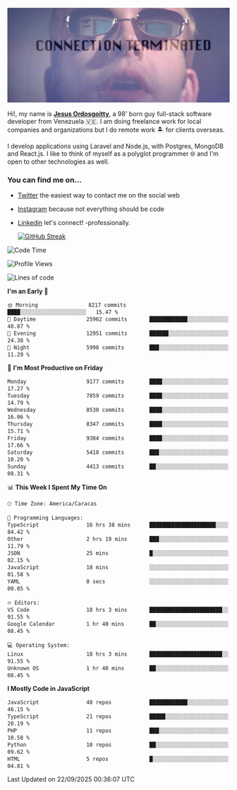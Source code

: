 ![hackers movie reference](./disconnected.jpg)

Hi!, my name is [**Jesus Ordosgoitty**](https://jodaz.dev), a 98' born guy full-stack software developer from Venezuela 🇻🇪. I am doing freelance work for local companies and organizations but I do remote work 🏝️ for clients overseas. 

I develop applications using Laravel and Node.js, with Postgres, MongoDB and React.js. I like to think of myself as a polyglot programmer 🌐 and I'm open to other technologies as well.

### You can find me on...

- [Twitter](https://twitter.com/jodaz_) the easiest way to contact me on the social web
- [Instagram](https://instagram.com/jodaz_) because not everything should be code
- [Linkedin](https://linkedin.com/in/jodaz) let's connect! -professionally.


    [![GitHub Streak](https://streak-stats.demolab.com?user=jodaz&theme=tokyonight)](https://git.io/streak-stats)

<!--START_SECTION:waka-->
![Code Time](http://img.shields.io/badge/Code%20Time-11%2C370%20hrs%2033%20mins-blue)

![Profile Views](http://img.shields.io/badge/Profile%20Views-0-blue)

![Lines of code](https://img.shields.io/badge/From%20Hello%20World%20I%27ve%20Written-84.0%20million%20lines%20of%20code-blue)

**I'm an Early 🐤** 

```text
🌞 Morning                8217 commits        ████░░░░░░░░░░░░░░░░░░░░░   15.47 % 
🌆 Daytime                25962 commits       ████████████░░░░░░░░░░░░░   48.87 % 
🌃 Evening                12951 commits       ██████░░░░░░░░░░░░░░░░░░░   24.38 % 
🌙 Night                  5998 commits        ███░░░░░░░░░░░░░░░░░░░░░░   11.29 % 
```
📅 **I'm Most Productive on Friday** 

```text
Monday                   9177 commits        ████░░░░░░░░░░░░░░░░░░░░░   17.27 % 
Tuesday                  7859 commits        ████░░░░░░░░░░░░░░░░░░░░░   14.79 % 
Wednesday                8530 commits        ████░░░░░░░░░░░░░░░░░░░░░   16.06 % 
Thursday                 8347 commits        ████░░░░░░░░░░░░░░░░░░░░░   15.71 % 
Friday                   9384 commits        ████░░░░░░░░░░░░░░░░░░░░░   17.66 % 
Saturday                 5418 commits        ███░░░░░░░░░░░░░░░░░░░░░░   10.20 % 
Sunday                   4413 commits        ██░░░░░░░░░░░░░░░░░░░░░░░   08.31 % 
```


📊 **This Week I Spent My Time On** 

```text
🕑︎ Time Zone: America/Caracas

💬 Programming Languages: 
TypeScript               16 hrs 38 mins      █████████████████████░░░░   84.42 % 
Other                    2 hrs 19 mins       ███░░░░░░░░░░░░░░░░░░░░░░   11.79 % 
JSON                     25 mins             █░░░░░░░░░░░░░░░░░░░░░░░░   02.15 % 
JavaScript               18 mins             ░░░░░░░░░░░░░░░░░░░░░░░░░   01.58 % 
YAML                     0 secs              ░░░░░░░░░░░░░░░░░░░░░░░░░   00.05 % 

🔥 Editors: 
VS Code                  18 hrs 3 mins       ███████████████████████░░   91.55 % 
Google Calendar          1 hr 40 mins        ██░░░░░░░░░░░░░░░░░░░░░░░   08.45 % 

💻 Operating System: 
Linux                    18 hrs 3 mins       ███████████████████████░░   91.55 % 
Unknown OS               1 hr 40 mins        ██░░░░░░░░░░░░░░░░░░░░░░░   08.45 % 
```

**I Mostly Code in JavaScript** 

```text
JavaScript               48 repos            ████████████░░░░░░░░░░░░░   46.15 % 
TypeScript               21 repos            █████░░░░░░░░░░░░░░░░░░░░   20.19 % 
PHP                      11 repos            ███░░░░░░░░░░░░░░░░░░░░░░   10.58 % 
Python                   10 repos            ██░░░░░░░░░░░░░░░░░░░░░░░   09.62 % 
HTML                     5 repos             █░░░░░░░░░░░░░░░░░░░░░░░░   04.81 % 
```




 Last Updated on 22/09/2025 00:36:07 UTC
<!--END_SECTION:waka-->
